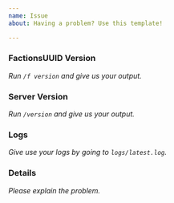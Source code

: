 ```yaml
---
name: Issue
about: Having a problem? Use this template!

---
```


<!-- FactionsUUID Issue Template
Don't put anything inside this block, as it won't be included in the issue.

If you have a question about Factions, it may be more useful to join our
Discord server: https://discord.gg/F7gexAQ

1.  Fill out the template, running the commands either in the console or 
    as a player. Don't simply put "latest" or we will ignore it.
    
2.  When linking files, do not attach them to the post! Paste them on 
    https://gist.github.com/, then paste a link to them in the relevant parts
    of the template. Avoid using Hastebin or Pastebin, as files are deleted
    after a period of time.
    
3.  If you are reporting an issue with lag, please include a timings report.

4.  If you are reporting an issue with messages or in-game behaviour, please
    include screenshots detailing the problem.
    
5.  Include a description and any other details that may be helpful under
    "Details:".
-->
### FactionsUUID Version
*Run `/f version` and give us your output.* 

### Server Version
*Run `/version` and give us your output.*
 
### Logs
*Give use your logs by going to `logs/latest.log`.*

### Details
*Please explain the problem.*

